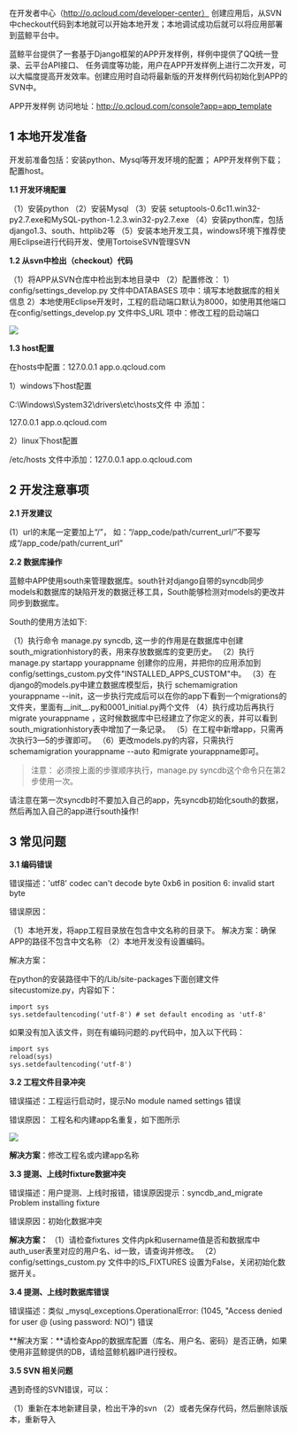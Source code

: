 在开发者中心（http://o.qcloud.com/developer-center） 创建应用后，从SVN中checkout代码到本地就可以开始本地开发；本地调试成功后就可以将应用部署到蓝鲸平台中。

蓝鲸平台提供了一套基于Django框架的APP开发样例，样例中提供了QQ统一登录、云平台API接口、 任务调度等功能，用户在APP开发样例上进行二次开发，可以大幅度提高开发效率。创建应用时自动将最新版的开发样例代码初始化到APP的SVN中。

APP开发样例 访问地址：http://o.qcloud.com/console?app=app_template

## 1 本地开发准备

开发前准备包括：安装python、Mysql等开发环境的配置； APP开发样例下载；配置host。

**1.1 开发环境配置**

（1）安装python
（2）安装Mysql
（3）安装 setuptools-0.6c11.win32-py2.7.exe和MySQL-python-1.2.3.win32-py2.7.exe
（4）安装python库，包括django1.3、south、httplib2等
（5）安装本地开发工具，windows环境下推荐使用Eclipse进行代码开发、使用TortoiseSVN管理SVN

**1.2 从svn中检出（checkout）代码**

（1）将APP从SVN仓库中检出到本地目录中
（2）配置修改：
1）config/settings_develop.py 文件中DATABASES 项中：填写本地数据库的相关信息
2）本地使用Eclipse开发时，工程的启动端口默认为8000，如使用其他端口在config/settings_develop.py 文件中S_URL 项中：修改工程的启动端口

![](http://imgcache.tcecqpoc.fsphere.cn/image/qzonestyle.gtimg.cn/qzone/vas/opensns/res/img/appkaifa-01.png)

**1.3 host配置**

在hosts中配置：127.0.0.1 app.o.qcloud.com

1）windows下host配置

C:\Windows\System32\drivers\etc\hosts文件 中 添加：

127.0.0.1 app.o.qcloud.com

2）linux下host配置

/etc/hosts 文件中添加：127.0.0.1 app.o.qcloud.com

## 2 开发注意事项

**2.1 开发建议**

(1）url的末尾一定要加上“/”， 如：“/app_code/path/current_url/”不要写成“/app_code/path/current_url”

**2.2 数据库操作**

蓝鲸中APP使用south来管理数据库。south针对django自带的syncdb同步models和数据库的缺陷开发的数据迁移工具，South能够检测对models的更改并同步到数据库。

South的使用方法如下:

（1）执行命令 manage.py syncdb, 这一步的作用是在数据库中创建south_migrationhistory的表，用来存放数据库的变更历史。 
（2）执行manage.py startapp yourappname 创建你的应用，并把你的应用添加到config/settings_custom.py文件"INSTALLED_APPS_CUSTOM"中。 
（3）在django的models.py中建立数据库模型后，执行 schemamigration yourappname --init，这一步执行完成后可以在你的app下看到一个migrations的文件夹，里面有__init__.py和0001_initial.py两个文件 
（4）执行成功后再执行migrate yourappname ，这时候数据库中已经建立了你定义的表，并可以看到south_migrationhistory表中增加了一条记录。
（5）在工程中新增app，只需再次执行3—5的步骤即可。 
（6）更改models.py的内容，只需执行schemamigration yourappname --auto 和migrate yourappname即可。 

>注意： 必须按上面的步骤顺序执行，manage.py syncdb这个命令只在第2步使用一次。

请注意在第一次syncdb时不要加入自己的app，先syncdb初始化south的数据，然后再加入自己的app进行south操作!

## 3 常见问题

**3.1 编码错误**

错误描述：'utf8' codec can't decode byte 0xb6 in position 6: invalid start byte 

错误原因：

（1）本地开发，将app工程目录放在包含中文名称的目录下。
解决方案：确保APP的路径不包含中文名称
（2）本地开发没有设置编码。

解决方案：

在python的安装路径中下的/Lib/site-packages下面创建文件sitecustomize.py，内容如下：

```
import sys 
sys.setdefaultencoding('utf-8')	# set default encoding as 'utf-8' 
```

如果没有加入该文件，则在有编码问题的.py代码中，加入以下代码：

```
import sys 
reload(sys) 
sys.setdefaultencoding('utf-8') 
```

**3.2 工程文件目录冲突**

错误描述：工程运行启动时，提示No module named settings 错误

错误原因： 工程名和内建app名重复，如下图所示

![](http://imgcache.tcecqpoc.fsphere.cn/image/qzonestyle.gtimg.cn/qzone/vas/opensns/res/img/appkaifa-02.png)

**解决方案**：修改工程名或内建app名称

**3.3 提测、上线时fixture数据冲突**

错误描述：用户提测、上线时报错，错误原因提示：syncdb_and_migrate Problem installing fixture

错误原因：初始化数据冲突

**解决方案：**
（1）请检查fixtures 文件内pk和username值是否和数据库中auth_user表里对应的用户名、id一致，请查询并修改。
（2）config/settings_custom.py 文件中的IS_FIXTURES 设置为False，关闭初始化数据开关。

**3.4 提测、上线时数据库错误**

错误描述：类似 _mysql_exceptions.OperationalError: (1045, "Access denied for user @ (using password: NO)") 错误

**解决方案：**请检查App的数据库配置（库名、用户名、密码）是否正确，如果使用非蓝鲸提供的DB，请给蓝鲸机器IP进行授权。

**3.5 SVN 相关问题**

遇到奇怪的SVN错误，可以：

（1）重新在本地新建目录，检出干净的svn
（2）或者先保存代码，然后删除该版本，重新导入